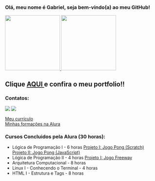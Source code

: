 ### Olá, meu nome é Gabriel, seja bem-vindo(a) ao meu GitHub!
<div>
<a href="https://github.com/gabrielitaqui">
<img height="180em" src="https://github-readme-stats.vercel.app/api/top-langs/?username=gabrielitaqui&layout=compact&langs_count=7&theme=dracula"/>
<img height="180em" src="https://github-readme-stats.vercel.app/api?username=gabrielitaqui&show_icons=true&theme=dracula&include_all_commits=true&count_private=true"/>
</a>

<h2> Clique <a href="https://gabrielitaqui.github.io/Portfolio/"> AQUI </a> e confira o meu portfolio!! </h2>
</div>

### Contatos:

<div>
<a href = "mailto:itaquigabriel@gmail.com"><img src="https://img.shields.io/badge/Gmail-D14836?style=for-the-badge&logo=gmail&logoColor=white" target="_blank"></a>
<a href="https://www.linkedin.com/in/gabriel-itaqui-248768165/" target="_blank"><img src="https://img.shields.io/badge/-LinkedIn-%230077B5?style=for-the-badge&logo=linkedin&logoColor=white" target="_blank"></a>   
</div>

<a href="https://gabrielitaqui.github.io/Curriculo-Gabriel-Itaqui/" target="_blank"> Meu currículo </a> <br>
<a href="https://cursos.alura.com.br/user/itaquigabriel/fullCertificate/4ef2d6781224cd05336eb3111cdb494d" target="_blank">Minhas formações na Alura</a> <br>

<h3>Cursos Concluidos pela Alura (30 horas):</h3>
<ul>
  <li> Lógica de Programação I - 6 horas <a href="https://scratch.mit.edu/projects/803011211" target="_blank"> Projeto I: Jogo Pong (Scratch)</a> <a href="https://editor.p5js.org/GabrielItaqui/sketches/VUEtwl1Zp"> Projeto II: Jogo Pong (JavaScript)</a> </li>
  <li> Lógica de Programação II - 4 horas <a href="https://editor.p5js.org/GabrielItaqui/sketches/rE18eFX5c"> Projeto I: Jogo Freeway</a> </li>
  <li> Arquitetura Computacional - 8 horas</li>
  <li> Linux I - Conhecendo o Terminal - 4 horas</li>
  <li> HTML I - Estrutura e Tags - 8 horas</li>
